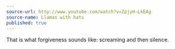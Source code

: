 ```yaml
---
source-url: http://www.youtube.com/watch?v=ZpjyH-LkEAg
source-name: Llamas with hats
published: true
---
```


<p>That is what forgiveness sounds like: screaming and then silence.</p>


